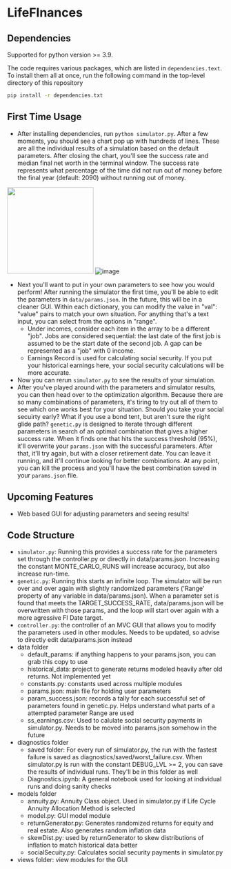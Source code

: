 # LifeFInances

## Dependencies
Supported for python version >= 3.9.

The code requires various packages, which are listed in `dependencies.text`. To install them all at once, run the following command in the top-level directory of this repository
```bash
pip install -r dependencies.txt
```
## First Time Usage
- After installing dependencies, run `python simulator.py`. After a few moments, you should see a chart pop up with hundreds of lines. These are all the individual results of a simulation based on the default parameters. After closing the chart, you'll see the success rate and median final net worth in the terminal window. The success rate represents what percentage of the time did not run out of money before the final year (default: 2090) without running out of money.

<img src="https://user-images.githubusercontent.com/3745832/206873001-fc1954ce-5610-46f1-955e-b158f7c96d2c.png" width="200"> ![image](https://user-images.githubusercontent.com/3745832/206873090-318451cd-df8d-4a51-b625-a100ad0c9e6f.png)

- Next you'll want to put in your own parameters to see how you would perform! After running the simulator the first time, you'll be able to edit the parameters in `data/params.json`. In the future, this will be in a cleaner GUI. Within each dictionary, you can modify the value in "val": "value" pairs to match your own situation. For anything that's a text input, you can select from the options in "range". 
  - Under incomes, consider each item in the array to be a different "job". Jobs are considered sequential: the last date of the first job is assumed to be the start date of the second job.  A gap can be represented as a "job" with 0 income.
  - Earnings Record is used for calculating social security. If you put your historical earnings here, your social security calculations will be more accurate.
- Now you can rerun `simulator.py` to see the results of your simulation.
- After you've played around with the parameters and simulator results, you can then head over to the optimization algorithm. Because there are so many combinations of parameters, it's tiring to try out all of them to see which one works best for your situation. Should you take your social secuirty early? What if you use a bond tent, but aren't sure the right glide path? `genetic.py` is designed to iterate through different parameters in search of an optimal combination that gives a higher success rate. When it finds one that hits the success threshold (95%), it'll overwrite your `params.json` with the successful parameters. After that, it'll try again, but with a closer retirement date. You can leave it running, and it'll continue looking for better combinations. At any point, you can kill the process and you'll have the best combination saved in your `params.json` file.

## Upcoming Features
- Web based GUI for adjusting parameters and seeing results!

## Code Structure
- `simulator.py`: Running this provides a success rate for the parameters set through the controller.py or directly in data/params.json. Increasing the constant MONTE_CARLO_RUNS will increase accuracy, but also increase run-time.
- `genetic.py`: Running this starts an infinite loop. The simulator will be run over and over again with slightly randomized parameters ('Range' property of any variable in data/params.json). When a parameter set is found that meets the TARGET_SUCCESS_RATE, data/params.json will be overwritten with those params, and the loop will start over again with a more agressive FI Date target.
- `controller.py`: the controller of an MVC GUI that allows you to modify the parameters used in other modules. Needs to be updated, so advise to directly edit data/params.json instead
- data folder
  - default_params: if anything happens to your params.json, you can grab this copy to use
  - historical_data: project to generate returns modeled heavily after old returns. Not implemented yet
  - constants.py: constants used across multiple modules
  - params.json: main file for holding user parameters
  - param_success.json: records a tally for each successful set of parameters found in genetic.py. Helps understand what parts of a attempted parameter Range are used
  - ss_earnings.csv: Used to calulate social security payments in simulator.py. Needs to be moved into params.json somehow in the future
- diagnostics folder
  - saved folder: For every run of simulator.py, the run with the fastest failure is saved as diagnostics/saved/worst_failure.csv. When simulator.py is run with the constant DEBUG_LVL >= 2, you can save the results of individual runs. They'll be in this folder as well
  - Diagnostics.ipynb: A general notebook used for looking at individual runs and doing sanity checks
- models folder
  - annuity.py: Annuity Class object. Used in simulator.py if Life Cycle Annuity Allocation Method is selected 
  - model.py: GUI model module
  - returnGenerator.py: Generates randomized returns for equity and real estate. Also generates random inflation data
  - skewDist.py: used by returnGenerator to skew distributions of inflation to match historical data better
  - socialSecuity.py: Calculates social security payments in simulator.py
- views folder: view modules for the GUI
  
  
